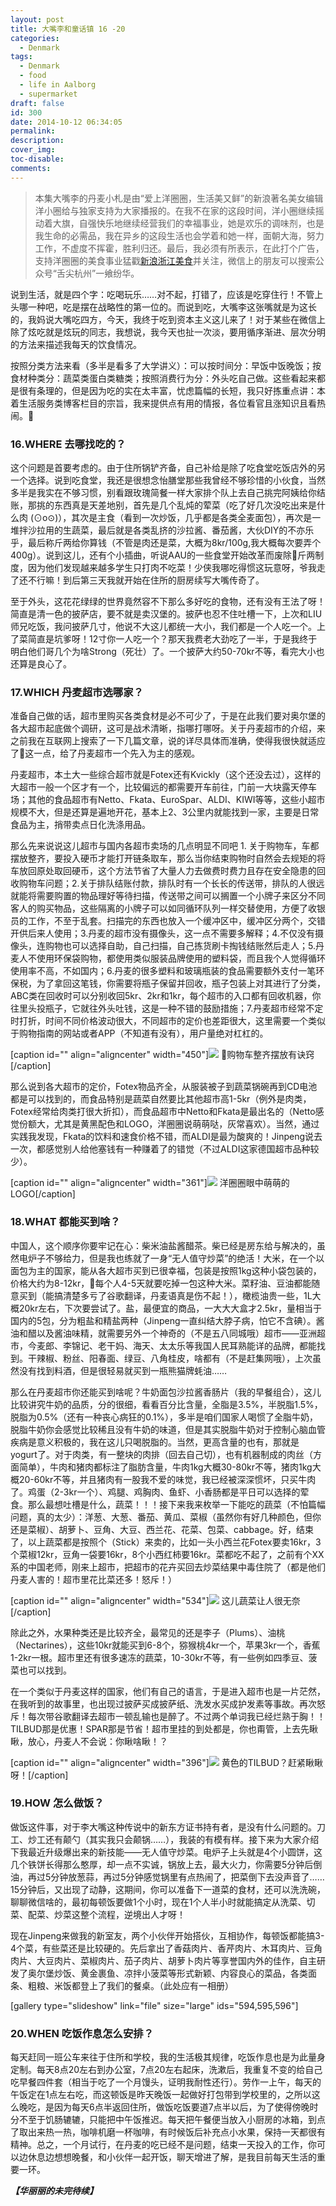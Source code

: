 ```yaml
---
layout: post
title: 大嘴李和童话镇 16 -20
categories:
  - Denmark
tags:
  - Denmark
  - food
  - life in Aalborg
  - supermarket
draft: false
id: 300
date: 2014-10-12 06:34:05
permalink:
description:
cover_img:
toc-disable:
comments:
---
```


> 本集大嘴李的丹麦小札是由“爱上洋圈圈，生活美又鲜”的新浪著名美女编辑洋小圈给与独家支持为大家播报的。在我不在家的这段时间，洋小圈继续摇动着大旗，自强快乐地继续经营我们的幸福事业，她是欢乐的调味剂，也是我生命的必需品，我在异乡的这段生活也会学着和她一样，面朝大海，努力工作，不虚度不挥霍，胜利归还。最后，我必须有所表示，在此打个广告，支持洋圈圈的美食事业猛戳[新浪浙江美食](http://www.weibo.com/aboutfood)并关注，微信上的朋友可以搜索公众号“舌尖杭州”一飨纷华。

说到生活，就是四个字：吃喝玩乐……对不起，打错了，应该是吃穿住行！不管上头哪一种吧，吃是摆在战略性的第一位的。而说到吃，大嘴李这张嘴就是为这长的，我妈说大嘴吃四方，今天，我终于吃到资本主义这儿来了！对于某些在微信上除了炫吃就是炫玩的同志，我想说，我今天也扯一次淡，要用循序渐进、层次分明的方法来描述我每天的饮食情况。

按照分类方法来看（多半是看多了大学讲义）：可以按时间分：早饭中饭晚饭；按食材种类分：蔬菜类蛋白类糖类；按照消费行为分：外头吃自己做。这些看起来都是很有条理的，但是因为吃的实在太丰富，忧虑篇幅的长短，我只好拣重点讲：本着生活服务类博客栏目的宗旨，我来提供点有用的情报，各位看官且涨知识且看热闹。

### 16.WHERE 去哪找吃的？

这个问题是首要考虑的。由于住所锅铲齐备，自己补给是除了吃食堂吃饭店外的另一个选择。说到吃食堂，我还是很想念怡膳堂那些我曾经不够珍惜的小伙食，当然多半是我实在不够习惯，别看跟玫瑰简餐一样大家排个队上去自己挑完阿姨给你结账，那挑的东西真是天差地别，首先是几个乱炖的荤菜（吃了好几次没吃出来是什么肉 (⊙o⊙)），其次是主食（看到一次炒饭，几乎都是各类全麦面包），再次是一堆拌沙拉用的生蔬菜，最后就是各类乱挤的沙拉酱、番茄酱，大伙DIY的不亦乐乎，最后称斤两给你算钱（不管是肉还是菜，大概为8kr/100g,我大概每次要弄个400g）。说到这儿，还有个小插曲，听说AAU的一些食堂开始改革而废除斤两制度，因为他们发现越来越多学生只打肉不吃菜！少侠我哪吃得惯这玩意呀，爷我走了还不行嘛！到后第三天我就开始在住所的厨房续写大嘴传奇了。

至于外头，这花花绿绿的世界竟然容不下那么多好吃的食物，还有没有王法了呀！简直是清一色的披萨店，要不就是卖汉堡的。披萨也忍不住吐槽一下，上次和LIU师兄吃饭，我问披萨几寸，他说不大这儿都统一大小，我们都是一个人吃一个。上了菜简直是坑爹呀！12寸你一人吃一个？那天我费老大劲吃了一半，于是我终于明白他们哥几个为啥Strong（死壮）了。一个披萨大约50-70kr不等，看完大小也还算是良心了。

### 17.WHICH 丹麦超市选哪家？

准备自己做的话，超市里购买各类食材是必不可少了，于是在此我们要对奥尔堡的各大超市起底做个调研，这可是战术清晰，指哪打哪呀。关于丹麦超市的介绍，来之前我在互联网上搜索了一下几篇文章，说的详尽具体而准确，使得我很快就适应了这一点，给了丹麦超市一个先入为主的感观。

丹麦超市，本土大一些综合超市就是Fotex还有Kvickly（这个还没去过），这样的大超市一般一个区才有一个，比较偏远的都需要开车前往，门前一大块露天停车场；其他的食品超市有Netto、Fkata、EuroSpar、ALDI、KIWI等等，这些小超市规模不大，但是还算是遍地开花，基本上2、3公里内就能找到一家，主要是日常食品为主，捎带卖点日化洗涤用品。

那么先来说说这儿超市与国内各超市卖场的几点明显不同吧 1\. 关于购物车，车都摆放整齐，要投入硬币才能打开链条取车，那么当你结束购物时自然会去规矩的将车放回原处取回硬币，这个方法节省了大量人力去做费时费力且存在安全隐患的回收购物车问题；2.关于排队结账付款，排队时有一个长长的传送带，排队的人很远就能将需要购置的物品理好等待扫描，传送带之间可以搁置一个小牌子来区分不同客人的购买物品，这些隔离的小牌子可以如同循环队列一样交替使用，方便了收银员的工作，不至于乱套。扫描完的东西也放入一个缓冲区中，缓冲区分两个，交错开供后来人使用；3.丹麦的超市没有摄像头，这一点不需要多解释；4.不仅没有摄像头，连购物也可以选择自助，自己扫描，自己拣货刷卡掏钱结账然后走人；5.丹麦人不使用环保袋购物，都使用类似服装品牌使用的塑料袋，而且我个人觉得循环使用率不高，不如国内；6.丹麦的很多塑料和玻璃瓶装的食品需要额外支付一笔环保税，为了拿回这笔钱，你需要将瓶子保留并回收，瓶子包装上对其进行了分类，ABC类在回收时可以分别收回5kr、2kr和1kr，每个超市的入口都有回收机器，你往里头投瓶子，它就往外头吐钱，这是一种不错的鼓励措施；7.丹麦超市经常不定时打折，时间不同价格波动很大，不同超市的定价也差距很大，这里需要一个类似于购物指南的网站或者APP（不知道有没有），用户量绝对杠杠的。

[caption id="" align="aligncenter" width="450"]![](http://blog.longaspire.com/wp-content/uploads/2015/12/19276829-copenhagen-denmark-shopping-carks-are-parked-on-holiday-all-food-supermarket-are-closed-due-to-rel.jpg) 购物车整齐摆放有诀窍[/caption]

那么说到各大超市的定价，Fotex物品齐全，从服装被子到蔬菜锅碗再到CD电池都是可以找到的，而食品特别是蔬菜自然要比其他超市高1-5kr（例外是肉类，Fotex经常给肉类打很大折扣），而食品超市中Netto和Fkata是最出名的（Netto感觉份额大，尤其是黄黑配色和LOGO，洋圈圈说萌萌哒，灰常喜欢）。当然，通过实践我发现，Fkata的饮料和速食价格不错，而ALDI是最为酸爽的！Jinpeng说去一次，都感觉别人给他塞钱有一种赚着了的错觉（不过ALDI这家德国超市品种较少）。

[caption id="" align="aligncenter" width="361"]![](http://blog.longaspire.com/wp-content/uploads/2015/12/netto.jpg.png) 洋圈圈眼中萌萌的LOGO[/caption]

### 18.WHAT 都能买到啥？

中国人，这个顺序你要牢记在心：柴米油盐酱醋茶。柴已经是房东给与解决的，虽然电炉子不够给力，但是我也练就了一身“无人值守炒菜”的绝活！大米，在一个以面包为主的国家，能从各大超市买到已很幸福，包装是按照1kg这种小袋包装的，价格大约为8-12kr，每个人4-5天就要吃掉一包这种大米。菜籽油、豆油都能随意买到（能搞清楚多亏了谷歌翻译，丹麦语真是伤不起！），橄榄油贵一些，1L大概20kr左右，下次要尝试了。盐，最便宜的商品，一大大大盒才2.5kr，量相当于国内的5包，分为粗盐和精盐两种（Jinpeng一直纠结大脖子病，怕它不含碘）。酱油和醋以及酱油味精，就需要另外一个神奇的（不是五八同城哦）超市——亚洲超市，今麦郎、李锦记、老干妈、海天、太太乐等我国人民耳熟能详的品牌，都能找到。干辣椒、粉丝、阳春面、绿豆、八角桂皮，啥都有（不是赶集网哦），上次虽然没有找到料酒，但是很轻易就买到一瓶熊猫牌蚝油……

那么在丹麦超市你还能买到啥呢？牛奶面包沙拉酱香肠片（我的早餐组合），这儿比较讲究牛奶的品质，分的很细，看看百分比含量，全脂是3.5%，半脱脂1.5%，脱脂为0.5%（还有一种丧心病狂的0.1%），多半是咱们国家人喝惯了全脂牛奶，脱脂牛奶你会感觉比较稀且没有牛奶的味道，但是其实脱脂牛奶对于控制心脑血管疾病是意义积极的，我在这儿只喝脱脂的。当然，更高含量的也有，那就是yogurt了。对于肉类，有一整块的肉排（回去自己切），也有机器制成的肉丝（方面简单），牛肉和猪肉都标注了脂肪含量，牛肉1kg大概30-80kr不等，猪肉1kg大概20-60kr不等，并且猪肉有一股我不爱的味觉，我已经被深深惯坏，只买牛肉了。鸡蛋（2-3kr一个）、鸡腿、鸡胸肉、鱼虾、小香肠都是平日可以选择的荤食。那么最想吐槽是什么，蔬菜！！！接下来我来枚举一下能吃的蔬菜（不怕篇幅问题，真的太少）：洋葱、大葱、番茄、黄瓜、菜椒（虽然你有好几种颜色，但你还是菜椒）、胡萝卜、豆角、大豆、西兰花、花菜、包菜、cabbage。好，结束了，以上蔬菜都是按照个（Stick）来卖的，比如一头小西兰花Fotex要卖16kr，3个菜椒12kr，豆角一袋要16kr，8个小西红柿要16kr。菜都吃不起了，之前有个XX系的中国老师，刚来上超市，把超市的花卉买回去炒菜结果中毒住院了（都是他们丹麦人害的！超市里花比菜还多！怒斥！）

[caption id="" align="aligncenter" width="534"]![](http://blog.longaspire.com/wp-content/uploads/2015/12/supermarket.png) 这儿蔬菜让人很无奈[/caption]

除此之外，水果种类还是比较齐全，最常见的还是李子（Plums）、油桃（Nectarines），这些10kr就能买到6-8个，猕猴桃4kr一个，苹果3kr一个，香蕉1-2kr一根。超市里还有很多速冻的蔬菜，10-30kr不等，有一些例如四季豆、菠菜也可以找到。

在一个类似于丹麦这样的国家，他们有自己的语言，于是进入超市也是一片茫然，在我听到的故事里，也出现过披萨买成披萨纸、洗发水买成护发素等事故。再次怒斥！每次带谷歌翻译去超市一顿乱输也是醉了。不过两个单词我已经烂熟于胸！！TILBUD那是优惠！SPAR那是节省！超市里挂的到处都是，你也甭管，上去先瞅瞅，放心，丹麦人不会说：你瞅啥瞅！？

[caption id="" align="aligncenter" width="396"]![](http://blog.longaspire.com/wp-content/uploads/2015/12/fotex.jpg) 黄色的TILBUD？赶紧瞅瞅呀！[/caption]

### 19.HOW 怎么做饭？

做饭这件事，对于李大嘴这种传说中的新东方证书持有者，是没有什么问题的。刀工、炒工还有颠勺（其实我只会颠锅……），我装的有模有样。接下来为大家介绍下我最近升级爆出来的新技能——无人值守炒菜。电炉子上头就是4个小圆饼，这几个铁饼长得那么憨厚，却一点不实诚，锅放上去，最大火力，你需要5分钟后倒油，再过5分钟放葱蒜，再过5分钟感觉锅里有点热闹了，把菜倒下去没声音了……15分钟后，又出现了动静，这期间，你可以准备下一道菜的食材，还可以洗洗碗，聊聊微信啥的，最初每顿饭要做1个小时，现在1个人半小时就能搞定从洗菜、切菜、配菜、炒菜这整个流程，逆境出人才呀！

现在Jinpeng来做我的新室友，两个小伙伴开始搭伙，互相协作，每顿饭都能搞3-4个菜，有些菜还是比较硬的。先后拿出了香菇肉片、香芹肉片、木耳肉片、豆角肉片、大豆肉片、菜椒肉片、茄子肉片、胡萝卜肉片等享誉国内外的佳作，自主研发了奥尔堡炒饭、黄金裹鱼、凉拌小菠菜等形式新颖、内容良心的菜品，各类面条、粗粮、米饭都登上了我们的餐桌。（此处应有一相册）

[gallery type="slideshow" link="file" size="large" ids="594,595,596"]

### 20.WHEN 吃饭作息怎么安排？

每天赶同一班公车来往于住所和学校，我的生活极其规律，吃饭作息也是为此量身定制。每天8点20左右到办公室，7点20左右起床，洗漱后，我重复不变的给自己吃早餐四件套（相当于吃了一个月馒头，证明我耐性还行）。劳作一上午，每天的午饭定在1点左右吃，而这顿饭是昨天晚饭一起做好打包带到学校里的，之所以这么晚吃，是因为每天6点半返回住所，做饭吃饭要道7点半以后，为了使得傍晚时分不至于饥肠辘辘，只能把中午饭推迟。每天把午餐便当放入小厨房的冰箱，到点了取出来热一热，咖啡机磨一杯咖啡，有时候饭后补充点小水果，保持一天都很有精神。总之，一个月试行，在丹麦的吃已经不是问题，结束一天投入的工作，你可以边休息边想想晚餐，和小伙伴一起开饭，聊天增进了解，是我目前每天生活的重要一环。

**_【华丽丽的未完待续】_**